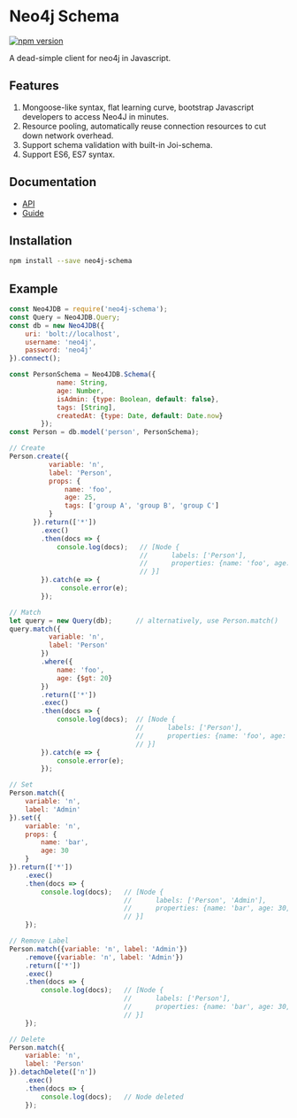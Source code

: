 # Neo4j Schema
[![npm version](https://badge.fury.io/js/neo4j-schema.svg)](https://badge.fury.io/js/neo4j-schema)

A dead-simple client for neo4j in Javascript.

## Features
1. Mongoose-like syntax, flat learning curve, bootstrap Javascript developers to access Neo4J in minutes.
2. Resource pooling, automatically reuse connection resources to cut down network overhead.
3. Support schema validation with built-in Joi-schema.
4. Support ES6, ES7 syntax.

## Documentation
* [API](https://hastingsyoung.github.io/neo4j-schema/)
* [Guide]()

## Installation
```sh
npm install --save neo4j-schema
```

## Example
```javascript
const Neo4JDB = require('neo4j-schema');
const Query = Neo4JDB.Query;
const db = new Neo4JDB({
    uri: 'bolt://localhost',
    username: 'neo4j',
    password: 'neo4j'
}).connect();

const PersonSchema = Neo4JDB.Schema({
            name: String,
            age: Number,
            isAdmin: {type: Boolean, default: false},
            tags: [String],
            createdAt: {type: Date, default: Date.now}
        });
const Person = db.model('person', PersonSchema);

// Create
Person.create({
          variable: 'n',
          label: 'Person',
          props: {
              name: 'foo',
              age: 25,
              tags: ['group A', 'group B', 'group C']
          }
      }).return(['*'])
        .exec()
        .then(docs => {
            console.log(docs);   // [Node {
                                 //      labels: ['Person'],
                                 //      properties: {name: 'foo', age: 25, tags: ['group A', 'group B', 'group C'], isAdmin: false, createdAt: 1529831729}
                                 // }]
        }).catch(e => {
             console.error(e);
        });

// Match
let query = new Query(db);      // alternatively, use Person.match()
query.match({
          variable: 'n',
          label: 'Person'
        })
        .where({
            name: 'foo',
            age: {$gt: 20}
        })
        .return(['*'])
        .exec()
        .then(docs => {
            console.log(docs);  // [Node {
                                //      labels: ['Person'],
                                //      properties: {name: 'foo', age: 25, tags: ['group A', 'group B', 'group C'], isAdmin: false, createdAt: 1529831729}
                                // }]
        }).catch(e => {
            console.error(e);
        });

// Set
Person.match({
    variable: 'n',
    label: 'Admin'
}).set({
    variable: 'n',
    props: {
        name: 'bar',
        age: 30
    }
}).return(['*'])
    .exec()
    .then(docs => {
        console.log(docs);   // [Node {
                             //      labels: ['Person', 'Admin'],
                             //      properties: {name: 'bar', age: 30, tags: ['group A', 'group B', 'group C'], isAdmin: false, createdAt: 1529831729}
                             // }]
    });

// Remove Label
Person.match({variable: 'n', label: 'Admin'})
    .remove({variable: 'n', label: 'Admin'})
    .return(['*'])
    .exec()
    .then(docs => {
        console.log(docs);   // [Node {
                             //      labels: ['Person'],
                             //      properties: {name: 'bar', age: 30, tags: ['group A', 'group B', 'group C'], isAdmin: false, createdAt: 1529831729}
                             // }]
    });

// Delete
Person.match({
    variable: 'n',
    label: 'Person'
}).detachDelete(['n'])
    .exec()
    .then(docs => {
        console.log(docs);   // Node deleted
    });


```